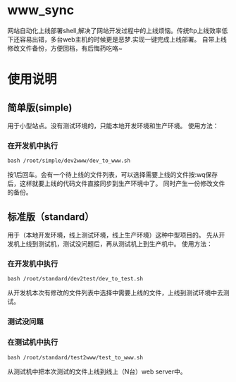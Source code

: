 # www_sync
网站自动化上线部署shell,解决了网站开发过程中的上线烦恼。传统ftp上线效率低下还容易出错，多台web主机的时候更是恶梦.实现一键完成上线部署。
自带上线修改文件备份，方便回档，有后悔药吃咯~

# 使用说明

## 简单版(simple)
用于小型站点。没有测试环境的，只能本地开发环境和生产环境。
使用方法：
### 在开发机中执行
	bash /root/simple/dev2www/dev_to_www.sh
按1后回车。会有一个待上线的文件列表，可以选择需要上线的文件按:wq保存后，这样就要上线的代码文件直接同步到生产环境中了。
同时产生一份修改文件的备份。
## 标准版（standard）
用于（本地开发环境，线上测试环境，线上生产环境）这种中型项目的。
先从开发机上线到测试机，测试没问题后，再从测试机上到生产机中。
使用方法：
### 在开发机中执行
	bash /root/standard/dev2test/dev_to_test.sh 
从开发机本次有修改的文件列表中选择中需要上线的文件，上线到测试环境中去测试。
### 测试没问题
### 在测试机中执行
	bash /root/standard/test2www/test_to_www.sh 
从测试机中把本次测试的文件上线到线上（N台）web server中。
